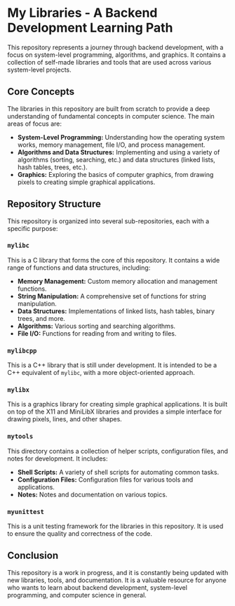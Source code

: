 # My Libraries - A Backend Development Learning Path

This repository represents a journey through backend development, with a focus on system-level programming, algorithms, and graphics. It contains a collection of self-made libraries and tools that are used across various system-level projects.

## Core Concepts

The libraries in this repository are built from scratch to provide a deep understanding of fundamental concepts in computer science. The main areas of focus are:

*   **System-Level Programming:** Understanding how the operating system works, memory management, file I/O, and process management.
*   **Algorithms and Data Structures:** Implementing and using a variety of algorithms (sorting, searching, etc.) and data structures (linked lists, hash tables, trees, etc.).
*   **Graphics:** Exploring the basics of computer graphics, from drawing pixels to creating simple graphical applications.

## Repository Structure

This repository is organized into several sub-repositories, each with a specific purpose:

### `mylibc`

This is a C library that forms the core of this repository. It contains a wide range of functions and data structures, including:

*   **Memory Management:** Custom memory allocation and management functions.
*   **String Manipulation:** A comprehensive set of functions for string manipulation.
*   **Data Structures:** Implementations of linked lists, hash tables, binary trees, and more.
*   **Algorithms:** Various sorting and searching algorithms.
*   **File I/O:** Functions for reading from and writing to files.

### `mylibcpp`

This is a C++ library that is still under development. It is intended to be a C++ equivalent of `mylibc`, with a more object-oriented approach.

### `mylibx`

This is a graphics library for creating simple graphical applications. It is built on top of the X11 and MiniLibX libraries and provides a simple interface for drawing pixels, lines, and other shapes.

### `mytools`

This directory contains a collection of helper scripts, configuration files, and notes for development. It includes:

*   **Shell Scripts:** A variety of shell scripts for automating common tasks.
*   **Configuration Files:** Configuration files for various tools and applications.
*   **Notes:** Notes and documentation on various topics.

### `myunittest`

This is a unit testing framework for the libraries in this repository. It is used to ensure the quality and correctness of the code.

## Conclusion

This repository is a work in progress, and it is constantly being updated with new libraries, tools, and documentation. It is a valuable resource for anyone who wants to learn about backend development, system-level programming, and computer science in general.
